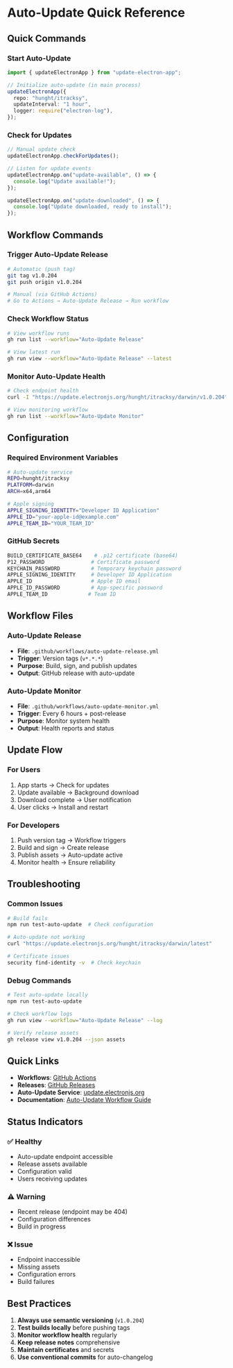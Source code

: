 # Auto-Update Quick Reference

## Quick Commands

### Start Auto-Update

```typescript
import { updateElectronApp } from "update-electron-app";

// Initialize auto-update (in main process)
updateElectronApp({
  repo: "hunght/itracksy",
  updateInterval: "1 hour",
  logger: require("electron-log"),
});
```

### Check for Updates

```typescript
// Manual update check
updateElectronApp.checkForUpdates();

// Listen for update events
updateElectronApp.on("update-available", () => {
  console.log("Update available!");
});

updateElectronApp.on("update-downloaded", () => {
  console.log("Update downloaded, ready to install");
});
```

## Workflow Commands

### Trigger Auto-Update Release

```bash
# Automatic (push tag)
git tag v1.0.204
git push origin v1.0.204

# Manual (via GitHub Actions)
# Go to Actions → Auto-Update Release → Run workflow
```

### Check Workflow Status

```bash
# View workflow runs
gh run list --workflow="Auto-Update Release"

# View latest run
gh run view --workflow="Auto-Update Release" --latest
```

### Monitor Auto-Update Health

```bash
# Check endpoint health
curl -I "https://update.electronjs.org/hunght/itracksy/darwin/v1.0.204"

# View monitoring workflow
gh run list --workflow="Auto-Update Monitor"
```

## Configuration

### Required Environment Variables

```bash
# Auto-update service
REPO=hunght/itracksy
PLATFORM=darwin
ARCH=x64,arm64

# Apple signing
APPLE_SIGNING_IDENTITY="Developer ID Application"
APPLE_ID="your-apple-id@example.com"
APPLE_TEAM_ID="YOUR_TEAM_ID"
```

### GitHub Secrets

```bash
BUILD_CERTIFICATE_BASE64    # .p12 certificate (base64)
P12_PASSWORD               # Certificate password
KEYCHAIN_PASSWORD          # Temporary keychain password
APPLE_SIGNING_IDENTITY     # Developer ID Application
APPLE_ID                   # Apple ID email
APPLE_ID_PASSWORD          # App-specific password
APPLE_TEAM_ID             # Team ID
```

## Workflow Files

### Auto-Update Release

- **File**: `.github/workflows/auto-update-release.yml`
- **Trigger**: Version tags (`v*.*.*`)
- **Purpose**: Build, sign, and publish updates
- **Output**: GitHub release with auto-update

### Auto-Update Monitor

- **File**: `.github/workflows/auto-update-monitor.yml`
- **Trigger**: Every 6 hours + post-release
- **Purpose**: Monitor system health
- **Output**: Health reports and status

## Update Flow

### For Users

1. App starts → Check for updates
2. Update available → Background download
3. Download complete → User notification
4. User clicks → Install and restart

### For Developers

1. Push version tag → Workflow triggers
2. Build and sign → Create release
3. Publish assets → Auto-update active
4. Monitor health → Ensure reliability

## Troubleshooting

### Common Issues

```bash
# Build fails
npm run test-auto-update  # Check configuration

# Auto-update not working
curl "https://update.electronjs.org/hunght/itracksy/darwin/latest"

# Certificate issues
security find-identity -v  # Check keychain
```

### Debug Commands

```bash
# Test auto-update locally
npm run test-auto-update

# Check workflow logs
gh run view --workflow="Auto-Update Release" --log

# Verify release assets
gh release view v1.0.204 --json assets
```

## Quick Links

- **Workflows**: [GitHub Actions](https://github.com/hunght/itracksy/actions)
- **Releases**: [GitHub Releases](https://github.com/hunght/itracksy/releases)
- **Auto-Update Service**: [update.electronjs.org](https://update.electronjs.org)
- **Documentation**: [Auto-Update Workflow Guide](AUTO_UPDATE_WORKFLOW_GUIDE.md)

## Status Indicators

### ✅ Healthy

- Auto-update endpoint accessible
- Release assets available
- Configuration valid
- Users receiving updates

### ⚠️ Warning

- Recent release (endpoint may be 404)
- Configuration differences
- Build in progress

### ❌ Issue

- Endpoint inaccessible
- Missing assets
- Configuration errors
- Build failures

## Best Practices

1. **Always use semantic versioning** (`v1.0.204`)
2. **Test builds locally** before pushing tags
3. **Monitor workflow health** regularly
4. **Keep release notes** comprehensive
5. **Maintain certificates** and secrets
6. **Use conventional commits** for auto-changelog
